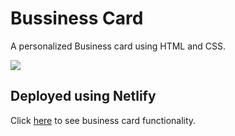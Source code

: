 # Bussiness Card
A personalized Business card using HTML and CSS.

<img src="https://user-images.githubusercontent.com/88301319/207841760-79c2618a-f878-443a-9369-70cad1192d34.png">
<h2>Deployed using Netlify</h2>
Click <a href="https://leafy-tanuki-8898db.netlify.app/" target="_blank">here</a> to see business card functionality.
